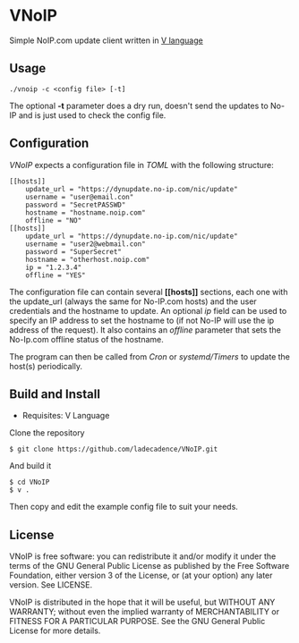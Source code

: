 # VNoIP

Simple NoIP.com update client written in [V language](https://github.com/vlang/v)

## Usage

```
./vnoip -c <config file> [-t]

```

The optional __-t__ parameter does a dry run, doesn't send the updates to No-IP and is just used to check the config file. 

## Configuration 

_VNoIP_ expects a configuration file in _TOML_ with the following structure:

```
[[hosts]]
    update_url = "https://dynupdate.no-ip.com/nic/update"
    username = "user@email.con"
    password = "SecretPASSWD"
    hostname = "hostname.noip.com"
    offline = "NO"
[[hosts]]
    update_url = "https://dynupdate.no-ip.com/nic/update"
    username = "user2@webmail.con"
    password = "SuperSecret"
    hostname = "otherhost.noip.com"
    ip = "1.2.3.4"
    offline = "YES"
```

The configuration file can contain several __[[hosts]]__ sections, each one with the update_url (always the same for No-IP.com hosts) and the user credentials and the hostname to update. An optional _ip_ field can be used to specify an IP address to set the hostname to (if not No-IP will use the ip address of the request). It also contains an _offline_ parameter that sets the No-Ip.com offline status of the hostname. 

The program can then be called from _Cron_ or _systemd/Timers_ to update the host(s) periodically.

## Build and Install

* Requisites: V Language

Clone the repository

```
$ git clone https://github.com/ladecadence/VNoIP.git
```

And build it
```
$ cd VNoIP
$ v .
```

Then copy and edit the example config file to suit your needs.


## License

VNoIP is free software: you can redistribute it and/or modify it under the terms of the GNU General Public License as published by the Free Software Foundation, either version 3 of the License, or (at your option) any later version. See LICENSE.

VNoIP is distributed in the hope that it will be useful, but WITHOUT ANY WARRANTY; without even the implied warranty of MERCHANTABILITY or FITNESS FOR A PARTICULAR PURPOSE. See the GNU General Public License for more details.
